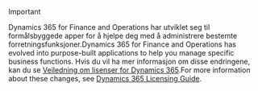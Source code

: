 > [!IMPORTANT]
> <span data-ttu-id="a1c2a-101">Dynamics 365 for Finance and Operations har utviklet seg til formålsbyggede apper for å hjelpe deg med å administrere bestemte forretningsfunksjoner.</span><span class="sxs-lookup"><span data-stu-id="a1c2a-101">Dynamics 365 for Finance and Operations has evolved into purpose-built applications to help you manage specific business functions.</span></span> <span data-ttu-id="a1c2a-102">Hvis du vil ha mer informasjon om disse endringene, kan du se [Veiledning om lisenser for Dynamics 365](https://mbs.microsoft.com/Files/public/365/Dynamics365LicensingGuide.pdf).</span><span class="sxs-lookup"><span data-stu-id="a1c2a-102">For more information about these changes, see [Dynamics 365 Licensing Guide](https://mbs.microsoft.com/Files/public/365/Dynamics365LicensingGuide.pdf).</span></span>
 
